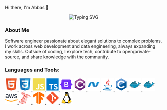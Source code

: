 Hi there, I'm Abbas 👋
<p align="center">
  <img src="https://readme-typing-svg.herokuapp.com?font=Fira+Code&pause=1000&color=8A2BE2&center=true&vCenter=true&width=435&lines=Software+Engineer;Full-Stack+Developer;Problem+Solver;Continuous+Learner" alt="Typing SVG" />
</p>
<h3>About Me</h3>
Software engineer passionate about elegant solutions to complex problems. I work across web development and data engineering, always expanding my skills. Outside of coding, I explore tech, contribute to open/private-source, and share knowledge with the community.
<h3 align="left">Languages and Tools:</h3>
<p align="left">  
    <a href="https://www.w3.org/html/" target="_blank"> 
        <code><img src="https://raw.githubusercontent.com/devicons/devicon/master/icons/html5/html5-original.svg" alt="html5" width="40" height="40"/></code> 
    </a>  
    <a href="https://www.w3schools.com/css/" target="_blank"> 
        <code><img src="https://raw.githubusercontent.com/devicons/devicon/master/icons/css3/css3-original.svg" alt="css3" width="40" height="40"/></code>  
    </a> 
    <a href="https://developer.mozilla.org/en-US/docs/Web/JavaScript" target="_blank"> 
        <code><img src="https://raw.githubusercontent.com/devicons/devicon/master/icons/javascript/javascript-plain.svg" alt="javascript" width="40" height="40"/></code>  
    </a>
    <a href="https://www.typescriptlang.org/" target="_blank"> 
        <code><img src="https://raw.githubusercontent.com/devicons/devicon/master/icons/typescript/typescript-original.svg" alt="typescript" width="40" height="40"/></code>  
    </a>
    <a href="https://getbootstrap.com" target="_blank"> 
        <code><img src="https://raw.githubusercontent.com/devicons/devicon/master/icons/bootstrap/bootstrap-plain.svg" alt="bootstrap" width="40" height="40"/></code>  
    </a> 
    <a href="https://docs.microsoft.com/en-us/dotnet/csharp/" target="_blank"> 
        <code><img src="https://raw.githubusercontent.com/devicons/devicon/master/icons/csharp/csharp-original.svg" alt="csharp" width="40" height="40"/></code>  
    </a>
    <a href="https://dotnet.microsoft.com/" target="_blank"> 
        <code><img src="https://raw.githubusercontent.com/devicons/devicon/master/icons/dot-net/dot-net-original.svg" alt="dotnet" width="40" height="40"/></code>  
    </a>
    <a href="https://www.java.com/" target="_blank"> 
        <code><img src="https://raw.githubusercontent.com/devicons/devicon/master/icons/java/java-original.svg" alt="java" width="40" height="40"/></code>  
    </a>
    <a href="https://www.cprogramming.com/" target="_blank"> 
        <code><img src="https://raw.githubusercontent.com/devicons/devicon/master/icons/c/c-original.svg" alt="c" width="40" height="40"/></code> 
    </a>
    <a href="https://www.docker.com/" target="_blank"> 
        <code><img src="https://raw.githubusercontent.com/devicons/devicon/master/icons/docker/docker-original.svg" alt="docker" width="40" height="40"/></code>  
    </a>
    <a href="https://www.docker.com/" target="_blank"> 
        <code><img src="https://raw.githubusercontent.com/devicons/devicon/master/icons/docker/docker-original.svg" alt="docker" width="40" height="40"/></code>  
    </a>
    <a href="https://aws.amazon.com/" target="_blank"> 
        <code><img src="https://raw.githubusercontent.com/devicons/devicon/master/icons/amazonwebservices/amazonwebservices-original-wordmark.svg" alt="aws" width="40" height="40"/></code>  
    </a>
    <a href="https://www.microsoft.com/en-us/sql-server" target="_blank"> 
        <code><img src="https://raw.githubusercontent.com/devicons/devicon/master/icons/microsoftsqlserver/microsoftsqlserver-plain.svg" alt="sql" width="40" height="40"/></code>  
    </a>
    <a href="https://www.tensorflow.org/" target="_blank"> 
        <code><img src="https://raw.githubusercontent.com/devicons/devicon/master/icons/tensorflow/tensorflow-original.svg" alt="ai" width="40" height="40"/></code>  
    </a>
    <a href="https://git-scm.com/" target="_blank"> 
        <code><img src="https://raw.githubusercontent.com/devicons/devicon/master/icons/git/git-original.svg" alt="git" width="40" height="40"/></code>  
    </a> 
    <a href="https://www.linux.org/" target="_blank"> 
        <code><img src="https://raw.githubusercontent.com/devicons/devicon/master/icons/linux/linux-original.svg" alt="linux" width="40" height="40"/></code>  
    </a> 
</p>
